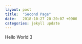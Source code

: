 ```yaml
---
layout: post
title:  "Second Page"
date:   2018-10-27 20:20:07 +0900
categories: jekyll update
---
```


Hello World 3